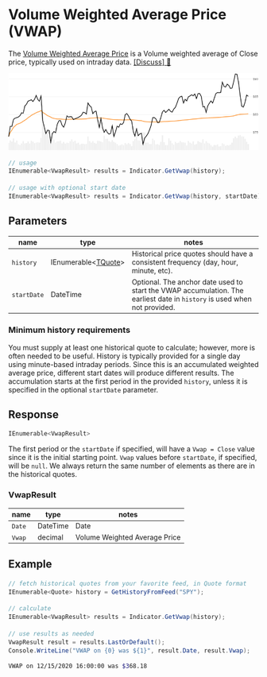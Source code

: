 ﻿# Volume Weighted Average Price (VWAP)

The [Volume Weighted Average Price](https://en.wikipedia.org/wiki/Volume-weighted_average_price) is a Volume weighted average of Close price, typically used on intraday data.
[[Discuss] :speech_balloon:](https://github.com/DaveSkender/Stock.Indicators/discussions/246 "Community discussion about this indicator")

![image](chart.png)

```csharp
// usage
IEnumerable<VwapResult> results = Indicator.GetVwap(history);

// usage with optional start date
IEnumerable<VwapResult> results = Indicator.GetVwap(history, startDate);  
```

## Parameters

| name | type | notes
| -- |-- |--
| `history` | IEnumerable\<[TQuote](../../docs/GUIDE.md#quote)\> | Historical price quotes should have a consistent frequency (day, hour, minute, etc).
| `startDate` | DateTime | Optional.  The anchor date used to start the VWAP accumulation.  The earliest date in `history` is used when not provided.

### Minimum history requirements

You must supply at least one historical quote to calculate; however, more is often needed to be useful.  History is typically provided for a single day using minute-based intraday periods.  Since this is an accumulated weighted average price, different start dates will produce different results.  The accumulation starts at the first period in the provided `history`, unless it is specified in the optional `startDate` parameter.

## Response

```csharp
IEnumerable<VwapResult>
```

The first period or the `startDate` if specified, will have a `Vwap = Close` value since it is the initial starting point.  `Vwap` values before `startDate`, if specified, will be `null`.  We always return the same number of elements as there are in the historical quotes.

### VwapResult

| name | type | notes
| -- |-- |--
| `Date` | DateTime | Date
| `Vwap` | decimal | Volume Weighted Average Price

## Example

```csharp
// fetch historical quotes from your favorite feed, in Quote format
IEnumerable<Quote> history = GetHistoryFromFeed("SPY");

// calculate
IEnumerable<VwapResult> results = Indicator.GetVwap(history);

// use results as needed
VwapResult result = results.LastOrDefault();
Console.WriteLine("VWAP on {0} was ${1}", result.Date, result.Vwap);
```

```bash
VWAP on 12/15/2020 16:00:00 was $368.18
```
